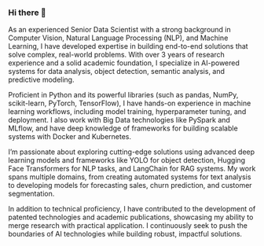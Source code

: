### Hi there 👋

As an experienced Senior Data Scientist with a strong background in Computer Vision, Natural Language Processing (NLP), and Machine Learning, I have developed expertise in building end-to-end solutions that solve complex, real-world problems. With over 3 years of research experience and a solid academic foundation, I specialize in AI-powered systems for data analysis, object detection, semantic analysis, and predictive modeling.

Proficient in Python and its powerful libraries (such as pandas, NumPy, scikit-learn, PyTorch, TensorFlow), I have hands-on experience in machine learning workflows, including model training, hyperparameter tuning, and deployment. I also work with Big Data technologies like PySpark and MLflow, and have deep knowledge of frameworks for building scalable systems with Docker and Kubernetes.

I’m passionate about exploring cutting-edge solutions using advanced deep learning models and frameworks like YOLO for object detection, Hugging Face Transformers for NLP tasks, and LangChain for RAG systems. My work spans multiple domains, from creating automated systems for text analysis to developing models for forecasting sales, churn prediction, and customer segmentation.

In addition to technical proficiency, I have contributed to the development of patented technologies and academic publications, showcasing my ability to merge research with practical application. I continuously seek to push the boundaries of AI technologies while building robust, impactful solutions.
<!--
**K4kmx/K4kmx** is a ✨ _special_ ✨ repository because its `README.md` (this file) appears on your GitHub profile.

Here are some ideas to get you started:

- 🔭 I’m currently working on ...
- 🌱 I’m currently learning ...
- 👯 I’m looking to collaborate on ...
- 🤔 I’m looking for help with ...
- 💬 Ask me about ...
- 📫 How to reach me: ...
- 😄 Pronouns: ...
- ⚡ Fun fact: ...
-->
